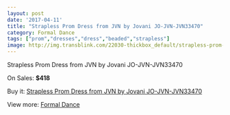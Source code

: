 ```yaml
---
layout: post
date: '2017-04-11'
title: "Strapless Prom Dress from JVN by Jovani JO-JVN-JVN33470"
category: Formal Dance
tags: ["prom","dresses","dress","beaded","strapless"]
image: http://img.transblink.com/22030-thickbox_default/strapless-prom-dress-from-jvn-by-jovani-jo-jvn-jvn33470.jpg
---
```

Strapless Prom Dress from JVN by Jovani JO-JVN-JVN33470

On Sales: **$418**
<a href="https://www.transblink.com/en/formal-dance/6987-strapless-prom-dress-from-jvn-by-jovani-jo-jvn-jvn33470.html"><amp-img layout="responsive" width="600" height="600" src="//img.transblink.com/22030-thickbox_default/strapless-prom-dress-from-jvn-by-jovani-jo-jvn-jvn33470.jpg" alt="Strapless Prom Dress from JVN by Jovani JO-JVN-JVN33470 0" /></a>
<a href="https://www.transblink.com/en/formal-dance/6987-strapless-prom-dress-from-jvn-by-jovani-jo-jvn-jvn33470.html"><amp-img layout="responsive" width="600" height="600" src="//img.transblink.com/22031-thickbox_default/strapless-prom-dress-from-jvn-by-jovani-jo-jvn-jvn33470.jpg" alt="Strapless Prom Dress from JVN by Jovani JO-JVN-JVN33470 1" /></a>

Buy it: [Strapless Prom Dress from JVN by Jovani JO-JVN-JVN33470](https://www.transblink.com/en/formal-dance/6987-strapless-prom-dress-from-jvn-by-jovani-jo-jvn-jvn33470.html "Strapless Prom Dress from JVN by Jovani JO-JVN-JVN33470")

View more: [Formal Dance](https://www.transblink.com/en/6-formal-dance "Formal Dance")